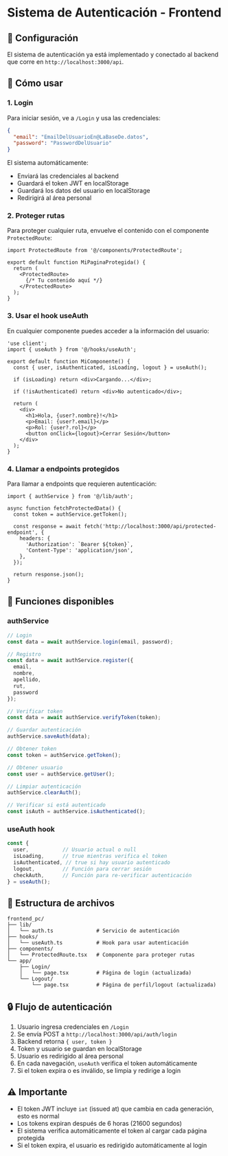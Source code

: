 # Sistema de Autenticación - Frontend

## 🚀 Configuración

El sistema de autenticación ya está implementado y conectado al backend que corre en `http://localhost:3000/api`.

## 📝 Cómo usar

### 1. Login

Para iniciar sesión, ve a `/Login` y usa las credenciales:

```json
{
  "email": "EmailDelUsuarioEn@LaBaseDe.datos",
  "password": "PasswordDelUsuario"
}
```

El sistema automáticamente:
- Enviará las credenciales al backend
- Guardará el token JWT en localStorage
- Guardará los datos del usuario en localStorage
- Redirigirá al área personal

### 2. Proteger rutas

Para proteger cualquier ruta, envuelve el contenido con el componente `ProtectedRoute`:

```tsx
import ProtectedRoute from '@/components/ProtectedRoute';

export default function MiPaginaProtegida() {
  return (
    <ProtectedRoute>
      {/* Tu contenido aquí */}
    </ProtectedRoute>
  );
}
```

### 3. Usar el hook useAuth

En cualquier componente puedes acceder a la información del usuario:

```tsx
'use client';
import { useAuth } from '@/hooks/useAuth';

export default function MiComponente() {
  const { user, isAuthenticated, isLoading, logout } = useAuth();

  if (isLoading) return <div>Cargando...</div>;
  
  if (!isAuthenticated) return <div>No autenticado</div>;

  return (
    <div>
      <h1>Hola, {user?.nombre}!</h1>
      <p>Email: {user?.email}</p>
      <p>Rol: {user?.rol}</p>
      <button onClick={logout}>Cerrar Sesión</button>
    </div>
  );
}
```

### 4. Llamar a endpoints protegidos

Para llamar a endpoints que requieren autenticación:

```tsx
import { authService } from '@/lib/auth';

async function fetchProtectedData() {
  const token = authService.getToken();
  
  const response = await fetch('http://localhost:3000/api/protected-endpoint', {
    headers: {
      'Authorization': `Bearer ${token}`,
      'Content-Type': 'application/json',
    },
  });
  
  return response.json();
}
```

## 🔧 Funciones disponibles

### authService

```typescript
// Login
const data = await authService.login(email, password);

// Registro
const data = await authService.register({
  email,
  nombre,
  apellido,
  rut,
  password
});

// Verificar token
const data = await authService.verifyToken(token);

// Guardar autenticación
authService.saveAuth(data);

// Obtener token
const token = authService.getToken();

// Obtener usuario
const user = authService.getUser();

// Limpiar autenticación
authService.clearAuth();

// Verificar si está autenticado
const isAuth = authService.isAuthenticated();
```

### useAuth hook

```typescript
const {
  user,           // Usuario actual o null
  isLoading,      // true mientras verifica el token
  isAuthenticated, // true si hay usuario autenticado
  logout,         // Función para cerrar sesión
  checkAuth,      // Función para re-verificar autenticación
} = useAuth();
```

## 📂 Estructura de archivos

```
frontend_pc/
├── lib/
│   └── auth.ts              # Servicio de autenticación
├── hooks/
│   └── useAuth.ts           # Hook para usar autenticación
├── components/
│   └── ProtectedRoute.tsx   # Componente para proteger rutas
└── app/
    ├── Login/
    │   └── page.tsx         # Página de login (actualizada)
    └── Logout/
        └── page.tsx         # Página de perfil/logout (actualizada)
```

## 🔒 Flujo de autenticación

1. Usuario ingresa credenciales en `/Login`
2. Se envía POST a `http://localhost:3000/api/auth/login`
3. Backend retorna `{ user, token }`
4. Token y usuario se guardan en localStorage
5. Usuario es redirigido al área personal
6. En cada navegación, `useAuth` verifica el token automáticamente
7. Si el token expira o es inválido, se limpia y redirige a login

## ⚠️ Importante

- El token JWT incluye `iat` (issued at) que cambia en cada generación, esto es normal
- Los tokens expiran después de 6 horas (21600 segundos)
- El sistema verifica automáticamente el token al cargar cada página protegida
- Si el token expira, el usuario es redirigido automáticamente al login
